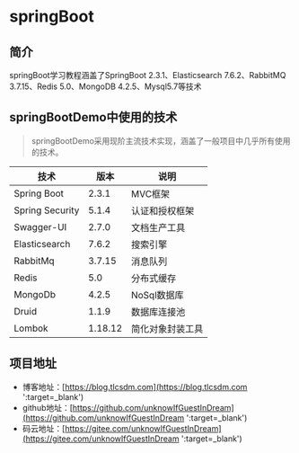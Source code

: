 # springBoot

## 简介
springBoot学习教程涵盖了SpringBoot 2.3.1、Elasticsearch 7.6.2、RabbitMQ 3.7.15、Redis 5.0、MongoDB 4.2.5、Mysql5.7等技术

## springBootDemo中使用的技术

> springBootDemo采用现阶主流技术实现，涵盖了一般项目中几乎所有使用的技术。

| 技术              | 版本      | 说明       |
|-----------------|---------|----------|
| Spring Boot     | 2.3.1   | MVC框架    |
| Spring Security | 5.1.4   | 认证和授权框架  |
| Swagger-UI      | 2.7.0   | 文档生产工具   |
| Elasticsearch   | 7.6.2   | 搜索引擎     |
| RabbitMq        | 3.7.15  | 消息队列     |
| Redis           | 5.0     | 分布式缓存    |
| MongoDb         | 4.2.5   | NoSql数据库 |
| Druid           | 1.1.9   | 数据库连接池   |
| Lombok          | 1.18.12 | 简化对象封装工具 |

## 项目地址
- 博客地址：[https://blog.tlcsdm.com](https://blog.tlcsdm.com ':target=_blank')
- github地址：[https://github.com/unknowIfGuestInDream](https://github.com/unknowIfGuestInDream ':target=_blank')
- 码云地址：[https://gitee.com/unknowIfGuestInDream](https://gitee.com/unknowIfGuestInDream ':target=_blank')
